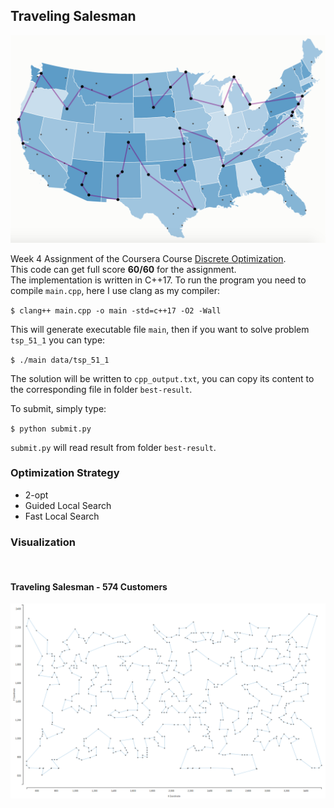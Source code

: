 ## Traveling Salesman

![traveling-salesman](./traveling-salesman.png)

Week 4 Assignment of the Coursera Course [Discrete Optimization](https://www.coursera.org/learn/discrete-optimization/home/info).  
This code can get full score **60/60** for the assignment.  
The implementation is written in C++17. To run the program you need to compile `main.cpp`, here I use clang as my compiler:

`$ clang++ main.cpp -o main -std=c++17 -O2 -Wall`

This will generate executable file `main`, then if you want to solve problem `tsp_51_1` you can type:

`$ ./main data/tsp_51_1`

The solution will be written to `cpp_output.txt`, you can copy its content to the corresponding file in folder `best-result`.

To submit, simply type:

`$ python submit.py`

`submit.py` will read result from folder `best-result`.

### Optimization Strategy

* 2-opt
* Guided Local Search
* Fast Local Search

### Visualization

<br/>

#### Traveling Salesman - 574 Customers
![tsp-visualization](../visualization/tsp-visualization.png)